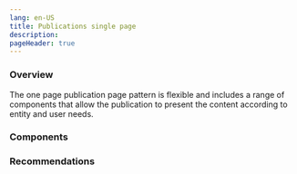 ```yaml
---
lang: en-US
title: Publications single page
description:
pageHeader: true
---
```


### Overview
The one page publication page pattern is flexible and includes a range of components that allow the publication to present the content according to entity and user needs.

### Components
<PreviewImage :image="$withBase('/images/publication-single.png')" :contents="[{ x: 0, y: 0, title: 'Header', text: 'Publications homepage header' }, { x: 0, y: 2, title: 'Featured publication banner ', text: 'Publications homepage Featured publication banner ' }, { x: 0, y: 3, title: 'Publication overview ', text: 'Publications homepage Publication overview ' }, { x: 0, y: 6.5, title: 'On this page menu', text: 'Publications homepage On this page menu' },{ x: 15, y: 7, title: 'Body copy', text: 'Publications homepage Body copy' }, { x: 0, y: 12, title: 'Chapter banner', text: 'Publications homepage Chapter banner' }, { x: 0, y: 13, title: 'Table', text: 'Publications homepage Table' }, { x: 0, y: 18, title: 'Bio card (inline)', text: 'Publications homepage Bio card (inline)' }, { x: 0, y: 36, title: 'Callout (body width)', text: 'Publications homepage Callout (body width)' }, { x: 0, y: 46, title: 'Media (body width)', text: 'Publications homepage Media (body width)' }, { x: 0, y: 82, title: 'Illustration (Inline / container)', text: 'Publications homepage Illustration (Inline / container)'}, { x: 0, y: 97, title: 'Global footer', text: 'Publications homepage Global footer'}]">
<template #code>
<CodeGroup>
  <CodeGroupItem title="HTML">

```html
```

  </CodeGroupItem>
</CodeGroup>
</template>
</PreviewImage>

### Recommendations
